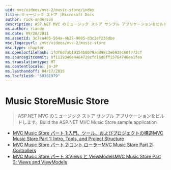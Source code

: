 ```yaml
---
uid: mvc/videos/mvc-2/music-store/index
title: ミュージック ストア |Microsoft Docs
author: rick-anderson
description: ASP.NET MVC のミュージック ストア サンプル アプリケーションをビルドします。
ms.author: riande
ms.date: 09/28/2011
ms.assetid: 3c7ca405-564a-4b27-9085-d3c2ef236dbe
msc.legacyurl: /mvc/videos/mvc-2/music-store
msc.type: chapter
ms.openlocfilehash: 1fdf6d7ab19354b0079add99c3e6930c60f772cf
ms.sourcegitcommit: 0f1119340e4464720cfd16d0ff15764746ea1fea
ms.translationtype: MT
ms.contentlocale: ja-JP
ms.lasthandoff: 04/17/2019
ms.locfileid: "59381979"
---
```

# <a name="music-store"></a><span data-ttu-id="17893-103">Music Store</span><span class="sxs-lookup"><span data-stu-id="17893-103">Music Store</span></span>

> <span data-ttu-id="17893-104">ASP.NET MVC のミュージック ストア サンプル アプリケーションをビルドします。</span><span class="sxs-lookup"><span data-stu-id="17893-104">Build the ASP.NET MVC Music Store sample application</span></span>


- [<span data-ttu-id="17893-105">MVC Music Store パート 1:入門、ツール、およびプロジェクトの構造</span><span class="sxs-lookup"><span data-stu-id="17893-105">MVC Music Store Part 1: Intro, Tools, and Project Structure</span></span>](mvc-music-store-part-1-intro-tools-and-project-structure.md)
- [<span data-ttu-id="17893-106">MVC Music Store パート 2:コント ローラー</span><span class="sxs-lookup"><span data-stu-id="17893-106">MVC Music Store Part 2: Controllers</span></span>](mvc-music-store-part-2-controllers.md)
- [<span data-ttu-id="17893-107">MVC Music Store パート 3:Views と ViewModels</span><span class="sxs-lookup"><span data-stu-id="17893-107">MVC Music Store Part 3: Views and ViewModels</span></span>](mvc-music-store-part-3-views-and-viewmodels.md)
